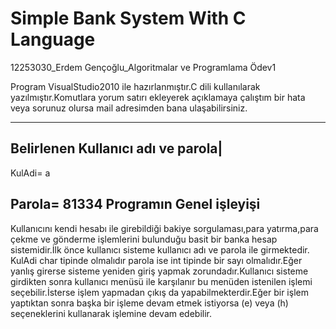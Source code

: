 Simple Bank System With C Language
===================================
12253030_Erdem Gençoğlu_Algoritmalar ve Programlama Ödev1

Program VisualStudio2010 ile hazırlanmıştır.C dili kullanılarak yazılmıştır.Komutlara yorum satırı ekleyerek açıklamaya
çalıştım bir hata veya sorunuz olursa mail adresimden bana ulaşabilirsiniz.

----------------------------------
Belirlenen Kullanıcı adı ve parola|
----------------------------------
KulAdi= a 

Parola= 81334 
Programın Genel işleyişi
-----------------------------------------------------------------------------------------------------------------
Kullanıcını kendi hesabı ile girebildiği bakiye sorgulaması,para yatırma,para çekme ve gönderme işlemlerini
bulunduğu basit bir banka hesap sistemidir.İlk önce kullanıcı sisteme kullanıcı adı ve parola ile girmektedir.
KulAdi char tipinde olmalıdır parola ise int tipinde bir sayı olmalıdır.Eğer yanlış girerse sisteme yeniden
giriş yapmak zorundadır.Kullanıcı sisteme girdikten sonra kullanıcı menüsü ile karşılanır bu menüden istenilen işlemi
seçebilir.İsterse işlem yapmadan çıkış da yapabilmekterdir.Eğer bir işlem yaptıktan sonra başka bir işleme devam
etmek istiyorsa (e) veya (h) seçeneklerini kullanarak işlemine devam edebilir.


